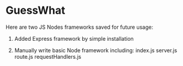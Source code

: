 GuessWhat
=========
Here are two JS Nodes frameworks saved for future usage:


1. Added Express framework by simple installation


2. Manually write basic Node framework including: index.js server.js route.js requestHandlers.js
